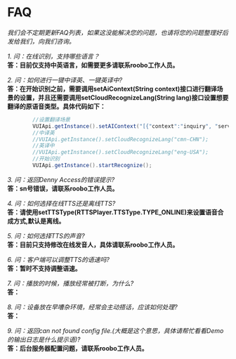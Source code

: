 FAQ
=
*我们会不定期更新FAQ列表，如果这没能解决您的问题，也请将您的问题整理好后发给我们，向我们咨询。*

*1. 问：在线识别，支持哪些语言？*  
**答：目前仅支持中英语言，如需要更多请联系roobo工作人员。**
 
*2. 问：如何进行一键中译英、一键英译中?*  
**答：在开始识别之前，需要调用setAiContext(String context)接口进行翻译场景的设置，并且还需要调用setCloudRecognizeLang(String lang)接口设置想要翻译的原语音类型。具体代码如下：**
```Java
        //设置翻译场景
        VUIApi.getInstance().setAIContext("[{"context":"inquiry", "service":"Translator" }]");
        //中译英
        //VUIApi.getInstance().setCloudRecognizeLang("cmn-CHN");
        //英译中
        //VUIApi.getInstance().setCloudRecognizeLang("eng-USA");
        //开始识别
        VUIApi.getInstance().startRecognize();
```
*3. 问：返回Denny Access的错误提示?*  
**答：sn号错误，请联系roobo工作人员。**  

*4. 问：如何选择在线TTS还是离线TTS?*  
**答：请使用setTTSType(RTTSPlayer.TTSType.TYPE_ONLINE)来设置语音合成方式,默认是离线。**

*5. 问：如何选择TTS的声音?*  
**答：目前只支持修改在线发音人，具体请联系roobo工作人员。**  

*6. 问：客户端可以调整TTS的语速吗?*  
**答：暂时不支持调整语速。**  

*7. 问：播放的时候，播放经常被打断，为什么?*  
**答：**  

*8. 问：设备放在早嘈杂环境，经常会主动搭话，应该如何处理?*  
**答：**  

*9. 问：返回can not found config file.(大概是这个意思，具体请帮忙看看Demo的输出日志是什么提示语)?*  
**答：后台服务器配置问题，请联系roobo工作人员。**
